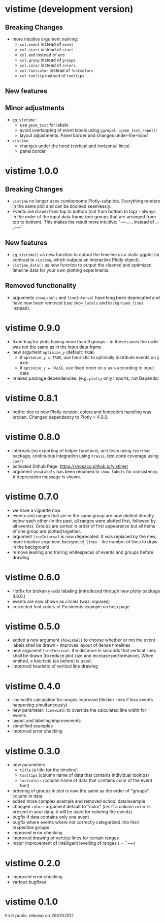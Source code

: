 # vistime (development version)
 
## Breaking Changes
- more intuitive argument naming:
  * `col.event` instead of `event`
  * `col.start` instead of `start`
  * `col.end` instead of `end`
  * `col.group` instead of `groups`
  * `col.color` instead of `colors`
  * `col.fontcolor` instead of `fontcolors`
  * `col.tooltip` instead of `tooltips`

## New features
<!-- - new function `hc_vistime()`: Create an interactive timeline rendered by the famous `Highcharter.js` library. -->

## Minor adjustments
- `gg_vistime`:
  * use `geom_text` for labels
  * avoid overlapping of event labels using `ggrepel::geom_text_repel()`
  * layout adjustments: Panel border and changes under-the-hood
- `vistime`:
  * changes under the hood (vertical and horizontal lines)
  * panel border
 
# vistime 1.0.0
 
## Breaking Changes
- `vistime` no longer uses cumbersome Plotly-subplots. Everything renders in the same plot and can be zoomed seamlessly.
- Events are drawn from top to bottom (not from bottom to top) - always in the order of the input data frame (per groups that are arranged from top to bottom). This makes the result more intuitive: &#175;&#8212;-\_-\_ instead of \_-\_-&#8212;&#175;

## New features
- `gg_vistime()` as new function to output the timeline as a static ggplot (in contrast to `vistime`, which outputs an interactive Plotly object).
- `vistime_data()` as new function to output the cleaned and optimized timeline data for your own plotting experiments.

## Removed functionality
- arguments `showLabels` and `lineInterval` have long been deprecated and have now been removed (use `show_labels` and `background_lines` instead).

# vistime 0.9.0
- fixed bug for plots having more than 9 groups - in these cases the order was not the same as in the input data frame
- new argument `optimize_y` (default: `TRUE`)
  * if `optimize_y = TRUE`, use heuristic to optimally distribute events on y axis
  * if `optimize_y = FALSE`, use fixed order on y axis according to input data
- relaxed package dependencies: (e.g. `plotly` only Imports, not Depends)

# vistime 0.8.1
- hotfix: due to new Plotly version, colors and fontcolors handling was broken. Changed dependency to Plotly > 4.0.0.

# vistime 0.8.0
- internals (no exporting of helper functions, unit tests using `testthat` package, continuous integration using `travis`, test code coverage using `covr`)
- activated Github Page: https://shosaco.github.io/vistime/
- argument `showLabels` has been renamed to `show_labels` for consistency. A deprecation message is shown.

# vistime 0.7.0
- we have a vignette now
- events and ranges that are in the same group are now plotted directly below each other (in the past, all ranges were plotted first, followed by all events). Groups are sorted in order of first appearance but all items of one group are plotted together.
- argument `lineInterval` is now deprecated. It was replaced by the new, more intuitive argument `background_lines` - the number of lines to draw in the background.
- remove leading and trailing whitespaces of events and groups before drawing 

# vistime 0.6.0
- Hotfix for broken y-axis labeling (introduced through new plotly package 4.8.0.)
- events are now shown as circles (was: squares)
- corrected font colors of Presidents example on help page

# vistime 0.5.0
- added a new argument `showLabels` to choose whether or not the event labels shall be drawn - improves layout of dense timelines
- new argument `lineInterval`: the distance in seconds that vertical lines shall be drawn (to reduce plot size and increase performance). When omitted, a heuristic (as before) is used.
- improved heuristic of vertical line drawing

# vistime 0.4.0
- line width calculation for ranges improved (thicker lines if less events happening simultaneously)
- new parameter: `linewidth` to override the calculated line width for events
- layout and labeling improvements
- simplified examples
- improved error checking

# vistime 0.3.0
- new parameters: 
    + `title` (a title for the timeline)
    + `tooltips` (column name of data that contains individual tooltips)
    + `fontcolors` (column name of data that contains color of the event font)
- ordering of groups in plot is now the same as the order of "groups" column in data
- added more complex example and removed school data/example
- changed `colors` argument default to "color" (i.e. if a column `color` is present in your data, it will be used for coloring the events)
- bugfix if data contains only one event
- bugfix where events where not correctly categorized into their respective groups
- improved error checking
- improved drawing of vertical lines for certain ranges
- major improvement of intelligent levelling of ranges (\_-\_&#175;-&#8212;)

# vistime 0.2.0
- improved error checking
- various bugfixes

# vistime 0.1.0
First public release on 29/01/2017
